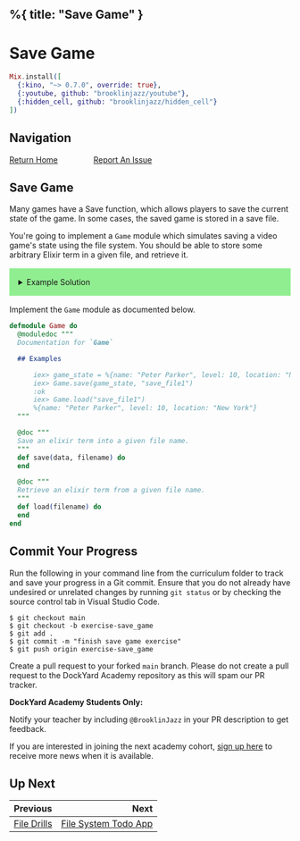 %{
  title: "Save Game"
}
---
# Save Game

```elixir
Mix.install([
  {:kino, "~> 0.7.0", override: true},
  {:youtube, github: "brooklinjazz/youtube"},
  {:hidden_cell, github: "brooklinjazz/hidden_cell"}
])
```

## Navigation

[Return Home](../start.livemd)<span style="padding: 0 30px"></span>
[Report An Issue](https://github.com/DockYard-Academy/beta_curriculum/issues/new?assignees=&labels=&template=issue.md&title=)

## Save Game

Many games have a Save function, which allows players to save the current state of the game.
In some cases, the saved game is stored in a save file.

You're going to implement a `Game` module which simulates saving a video game's state using the file system. You should be able to store some arbitrary Elixir term in a given file, and retrieve it.

<details style="background-color: lightgreen; padding: 1rem; margin: 1rem 0;">
<summary>Example Solution</summary>

```elixir
defmodule Game do
  def save(game_state, filename) do
    File.write!(filename, :erlang.term_to_binary(game_state))
  end

  def load(filename) do
    File.read!(filename) |> :erlang.binary_to_term()
  end
end
```

</details>

Implement the `Game` module as documented below.

```elixir
defmodule Game do
  @moduledoc """
  Documentation for `Game`

  ## Examples

      iex> game_state = %{name: "Peter Parker", level: 10, location: "New York"}
      iex> Game.save(game_state, "save_file1")
      :ok
      iex> Game.load("save_file1")
      %{name: "Peter Parker", level: 10, location: "New York"}
  """

  @doc """
  Save an elixir term into a given file name.
  """
  def save(data, filename) do
  end

  @doc """
  Retrieve an elixir term from a given file name.
  """
  def load(filename) do
  end
end
```

## Commit Your Progress

Run the following in your command line from the curriculum folder to track and save your progress in a Git commit.
Ensure that you do not already have undesired or unrelated changes by running `git status` or by checking the source control tab in Visual Studio Code.

```
$ git checkout main
$ git checkout -b exercise-save_game
$ git add .
$ git commit -m "finish save game exercise"
$ git push origin exercise-save_game
```

Create a pull request to your forked `main` branch. Please do not create a pull request to the DockYard Academy repository as this will spam our PR tracker.

**DockYard Academy Students Only:**

Notify your teacher by including `@BrooklinJazz` in your PR description to get feedback.

If you are interested in joining the next academy cohort, [sign up here](https://academy.dockyard.com/) to receive more news when it is available.

## Up Next

| Previous                                       | Next                                                             |
| ---------------------------------------------- | ---------------------------------------------------------------: |
| [File Drills](../exercises/file_drills.livemd) | [File System Todo App](../exercises/file_system_todo_app.livemd) |

